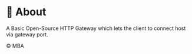 # 🌱 About
A Basic Open-Source HTTP Gateway which lets the client to connect host via gateway port.

©️ MBA
